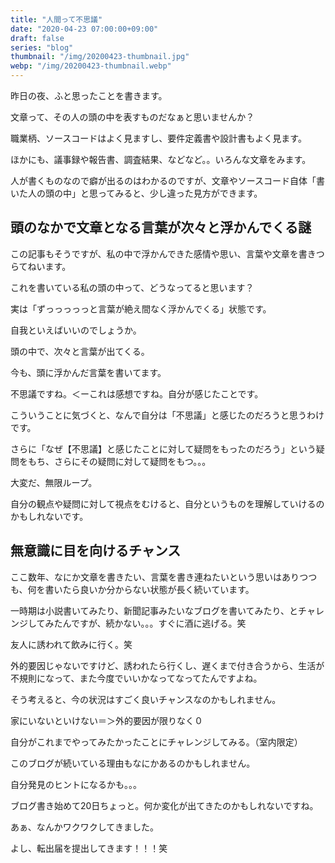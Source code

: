 ```yaml
---
title: "人間って不思議"
date: "2020-04-23 07:00:00+09:00"
draft: false
series: "blog"
thumbnail: "/img/20200423-thumbnail.jpg"
webp: "/img/20200423-thumbnail.webp"
---
```


昨日の夜、ふと思ったことを書きます。

文章って、その人の頭の中を表すものだなぁと思いませんか？

職業柄、ソースコードはよく見ますし、要件定義書や設計書もよく見ます。

ほかにも、議事録や報告書、調査結果、などなど。。いろんな文章をみます。

人が書くものなので癖が出るのはわかるのですが、文章やソースコード自体「書いた人の頭の中」と思ってみると、少し違った見方ができます。

## 頭のなかで文章となる言葉が次々と浮かんでくる謎

この記事もそうですが、私の中で浮かんできた感情や思い、言葉や文章を書きつらてねいます。

これを書いている私の頭の中って、どうなってると思います？

実は「ずっっっっっと言葉が絶え間なく浮かんでくる」状態です。

自我といえばいいのでしょうか。

頭の中で、次々と言葉が出てくる。

今も、頭に浮かんだ言葉を書いてます。

不思議ですね。＜ーこれは感想ですね。自分が感じたことです。

こういうことに気づくと、なんで自分は「不思議」と感じたのだろうと思うわけです。

さらに「なぜ【不思議】と感じたことに対して疑問をもったのだろう」という疑問をもち、さらにその疑問に対して疑問をもつ。。。

大変だ、無限ループ。

自分の観点や疑問に対して視点をむけると、自分というものを理解していけるのかもしれないです。

## 無意識に目を向けるチャンス

ここ数年、なにか文章を書きたい、言葉を書き連ねたいという思いはありつつも、何を書いたら良いか分からない状態が長く続いています。

一時期は小説書いてみたり、新聞記事みたいなブログを書いてみたり、とチャレンジしてみたんですが、続かない。。。すぐに酒に逃げる。笑

友人に誘われて飲みに行く。笑

外的要因じゃないですけど、誘われたら行くし、遅くまで付き合うから、生活が不規則になって、また今度でいいかなってなってたんですよね。

そう考えると、今の状況はすごく良いチャンスなのかもしれません。

家にいないといけない＝＞外的要因が限りなく０

自分がこれまでやってみたかったことにチャレンジしてみる。（室内限定）

このブログが続いている理由もなにかあるのかもしれません。

自分発見のヒントになるかも。。。

ブログ書き始めて20日ちょっと。何か変化が出てきたのかもしれないですね。

あぁ、なんかワクワクしてきました。

よし、転出届を提出してきます！！！笑

